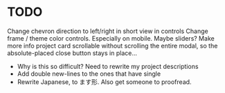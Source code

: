 # TODO

Change chevron direction to left/right in short view in controls
Change frame / theme color controls. Especially on mobile. Maybe sliders?
Make more info project card scrollable without scrolling the entire modal, so the absolute-placed close button stays in place...
  - Why is this so difficult?
Need to rewrite my project descriptions
  - Add double new-lines to the ones that have single
  - Rewrite Japanese, to ます形. Also get someone to proofread.